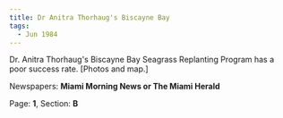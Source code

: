 ```yaml
---  
title: Dr Anitra Thorhaug's Biscayne Bay  
tags:  
  - Jun 1984  
---  
```

  
Dr. Anitra Thorhaug's Biscayne Bay Seagrass Replanting Program has a poor success rate. [Photos and map.]  
  
Newspapers: **Miami Morning News or The Miami Herald**  
  
Page: **1**, Section: **B** 
